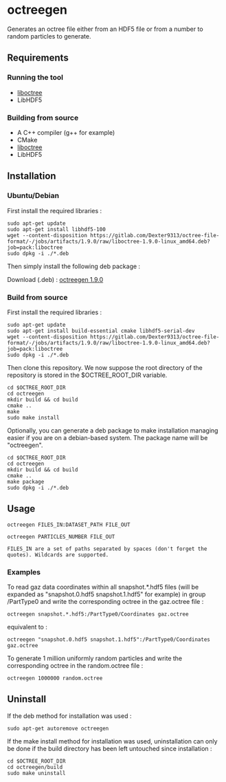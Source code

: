 # octreegen

Generates an octree file either from an HDF5 file or from a number to random particles to generate.

## Requirements

### Running the tool

* [liboctree](https://gitlab.com/Dexter9313/octree-file-format/blob/master/liboctree/)
* LibHDF5

### Building from source

* A C++ compiler (g++ for example)
* CMake
* [liboctree](https://gitlab.com/Dexter9313/octree-file-format/blob/master/liboctree/)
* LibHDF5

## Installation

### Ubuntu/Debian

First install the required libraries :

	sudo apt-get update
	sudo apt-get install libhdf5-100
	wget --content-disposition https://gitlab.com/Dexter9313/octree-file-format/-/jobs/artifacts/1.9.0/raw/liboctree-1.9.0-linux_amd64.deb?job=pack:liboctree
	sudo dpkg -i ./*.deb

Then simply install the following deb package :

Download (.deb) : [octreegen 1.9.0](https://gitlab.com/Dexter9313/octree-file-format/-/jobs/artifacts/1.9.0/raw/octreegen-1.9.0-linux_amd64.deb?job=pack:octreegen)

### Build from source

First install the required libraries :

	sudo apt-get update
	sudo apt-get install build-essential cmake libhdf5-serial-dev
	wget --content-disposition https://gitlab.com/Dexter9313/octree-file-format/-/jobs/artifacts/1.9.0/raw/liboctree-1.9.0-linux_amd64.deb?job=pack:liboctree
	sudo dpkg -i ./*.deb

Then clone this repository. We now suppose the root directory of the repository is stored in the $OCTREE_ROOT_DIR variable.

	cd $OCTREE_ROOT_DIR
	cd octreegen
	mkdir build && cd build
	cmake ..
	make
	sudo make install

Optionally, you can generate a deb package to make installation managing easier if you are on a debian-based system. The package name will be "octreegen".

	cd $OCTREE_ROOT_DIR
	cd octreegen
	mkdir build && cd build
	cmake ..
	make package
	sudo dpkg -i ./*.deb

## Usage

	octreegen FILES_IN:DATASET_PATH FILE_OUT

	octreegen PARTICLES_NUMBER FILE_OUT

	FILES_IN are a set of paths separated by spaces (don't forget the quotes). Wildcards are supported.

### Examples

To read gaz data coordinates within all snapshot.&ast;.hdf5 files (will be expanded as "snapshot.0.hdf5 snapshot.1.hdf5" for example) in 
group /PartType0 and write the corresponding octree in 
the gaz.octree file :

	octreegen snapshot.*.hdf5:/PartType0/Coordinates gaz.octree

equivalent to :

	octreegen "snapshot.0.hdf5 snapshot.1.hdf5":/PartType0/Coordinates gaz.octree

To generate 1 million uniformly random particles and 
write the corresponding octree in the random.octree file :

	octreegen 1000000 random.octree

## Uninstall

If the deb method for installation was used :

	sudo apt-get autoremove octreegen

If the make install method for installation was used, uninstallation can only be done if the build directory has been left untouched since installation :

	cd $OCTREE_ROOT_DIR
	cd octreegen/build
	sudo make uninstall
